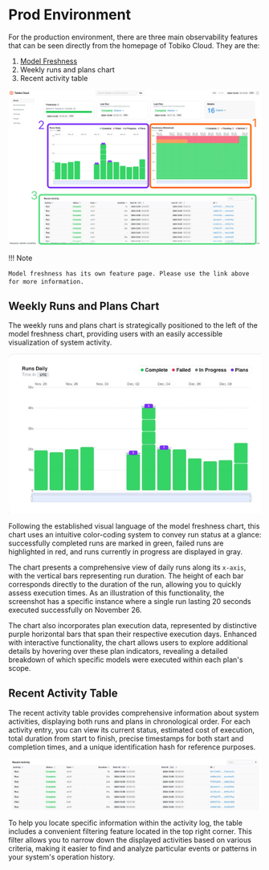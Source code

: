 # Prod Environment

For the production environment, there are three main observability features that can be seen directly from the homepage of Tobiko Cloud. They are the:

1. [Model Freshness](../model_freshness.md)
2. Weekly runs and plans chart
3. Recent activity table

![tcloud prod env](./prod_environment/tcloud_prod_environment_labelled.png)

!!! Note

    Model freshness has its own feature page. Please use the link above for more information.

## Weekly Runs and Plans Chart

The weekly runs and plans chart is strategically positioned to the left of the model freshness chart, providing users with an easily accessible visualization of system activity.

![tcloud weekly runs](./prod_environment/weekly_runs.png)

Following the established visual language of the model freshness chart, this chart uses an intuitive color-coding system to convey run status at a glance: successfully completed runs are marked in green, failed runs are highlighted in red, and runs currently in progress are displayed in gray.

The chart presents a comprehensive view of daily runs along its `x-axis`, with the vertical bars representing run duration. The height of each bar corresponds directly to the duration of the run, allowing you to quickly assess execution times. As an illustration of this functionality, the screenshot has a specific instance where a single run lasting 20 seconds executed successfully on November 26.

The chart also incorporates plan execution data, represented by distinctive purple horizontal bars that span their respective execution days. Enhanced with interactive functionality, the chart allows users to explore additional details by hovering over these plan indicators, revealing a detailed breakdown of which specific models were executed within each plan's scope.

## Recent Activity Table

The recent activity table provides comprehensive information about system activities, displaying both runs and plans in chronological order. For each activity entry, you can view its current status, estimated cost of execution, total duration from start to finish, precise timestamps for both start and completion times, and a unique identification hash for reference purposes.

![tcloud recent activity](./prod_environment/recent_activity.png)

To help you locate specific information within the activity log, the table includes a convenient filtering feature located in the top right corner. This filter allows you to narrow down the displayed activities based on various criteria, making it easier to find and analyze particular events or patterns in your system's operation history.